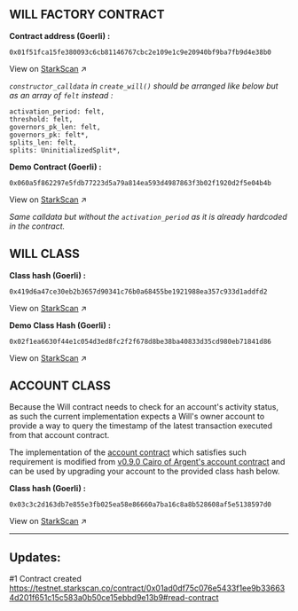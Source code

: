 ## WILL FACTORY CONTRACT

**Contract address (Goerli) :**

```
0x01f51fca15fe380093c6cb81146767cbc2e109e1c9e20940bf9ba7fb9d4e38b0
```

View on [StarkScan](https://testnet.starkscan.co/contract/0x01f51fca15fe380093c6cb81146767cbc2e109e1c9e20940bf9ba7fb9d4e38b0#overview) ↗️

_`constructor_calldata` in `create_will()` should be arranged like below but as an array of `felt` instead :_

```
activation_period: felt,
threshold: felt,
governors_pk_len: felt,
governors_pk: felt*,
splits_len: felt,
splits: UninitializedSplit*,
```

**Demo Contract (Goerli) :**

```
0x060a5f862297e5fdb77223d5a79a814ea593d4987863f3b02f1920d2f5e04b4b
```

View on [StarkScan](https://testnet.starkscan.co/contract/0x060a5f862297e5fdb77223d5a79a814ea593d4987863f3b02f1920d2f5e04b4b#overview) ↗️

_Same calldata but without the `activation_period` as it is already hardcoded in the contract._

## WILL CLASS

**Class hash (Goerli) :**

```
0x419d6a47ce30eb2b3657d90341c76b0a68455be1921988ea357c933d1addfd2
```

View on [StarkScan](https://testnet.starkscan.co/class/0x419d6a47ce30eb2b3657d90341c76b0a68455be1921988ea357c933d1addfd2#overview) ↗️

**Demo Class Hash (Goerli) :**

```
0x02f1ea6630f44e1c054d3ed8fc2f2f678d8be38ba40833d35cd980eb71841d86
```

View on [StarkScan](https://testnet.starkscan.co/class/0x02f1ea6630f44e1c054d3ed8fc2f2f678d8be38ba40833d35cd980eb71841d86#overview) ↗️

## ACCOUNT CLASS

Because the Will contract needs to check for an account's activity status, as such the current implementation expects a Will's owner account to provide a way to query the timestamp of the latest transaction executed from that account contract.

The implementation of the [account contract](https://github.com/starknet-inheritance/contracts/blob/main/src/account/argent_account_tx_tt.cairo) which satisfies such requirement is modified from [v0.9.0 Cairo of Argent's account contract](https://github.com/argentlabs/argent-contracts-starknet/tree/cairo/v0.9.0) and can be used by upgrading your account to the provided class hash below.

**Class hash (Goerli) :**

```
0x03c3c2d163db7e855e3fb025ea58e86660a7ba16c8a8b528608af5e5138597d0
```

View on [StarkScan](https://testnet.starkscan.co/class/0x03c3c2d163db7e855e3fb025ea58e86660a7ba16c8a8b528608af5e5138597d0#overview) ↗️

---

## Updates:

#1 Contract created
https://testnet.starkscan.co/contract/0x01ad0df75c076e5433f1ee9b336634d201f651c15c583a0b50ce15ebbd9e13b9#read-contract
